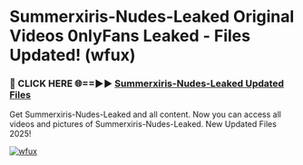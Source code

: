 # Summerxiris-Nudes-Leaked Original Videos 0nlyFans Leaked - Files Updated! (wfux)

<h3>🔴 CLICK HERE 🌐==►► <a href="https://tinyurl.com/5h6xmrr3" rel="nofollow">Summerxiris-Nudes-Leaked Updated Files</a></h3>

Get Summerxiris-Nudes-Leaked and all content. Now you can access all videos and pictures of Summerxiris-Nudes-Leaked. New Updated Files 2025!

[![wfux](https://i.imgur.com/KVD873Z.gif)](https://tinyurl.com/5h6xmrr3)
